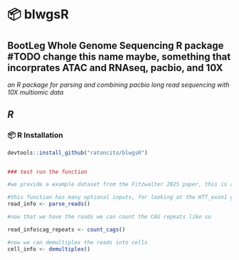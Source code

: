 # 📦 blwgsR

## BootLeg Whole Genome Sequencing R package #TODO change this name maybe, something that incorprates ATAC and RNAseq, pacbio, and 10X
*an R package for parsing and combining pacbio long read sequencing with 10X multiomic data*

*R*
---

### 📦 R Installation

```R
devtools::install_github("ratoncito/blwgsR")


### test run the function

#we provide a example dataset from the Fitzwalter 2025 paper, this is a subset of 100,000 reads from this paper

#this function has many optional inputs, for looking at the HTT_exon1 gene these options work well, for other genes this will require different inputs, for investigating all genes see the _ function (in progress)
read_info <- parse_reads()

#now that we have the reads we can count the CAG repeats like so

read_info$cag_repeats <- count_cags()

#now we can demultiplex the reads into cells
cell_info <- demultiplex()
